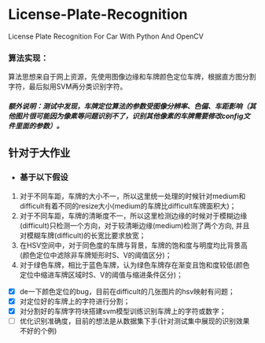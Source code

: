 # License-Plate-Recognition
License Plate Recognition For Car With Python And OpenCV

### 算法实现：
算法思想来自于网上资源，先使用图像边缘和车牌颜色定位车牌，根据直方图分割字符，最后拟用SVM再分类识别字符。

##### 额外说明：测试中发现，车牌定位算法的参数受图像分辨率、色偏、车距影响（其他图片很可能因为像素等问题识别不了，识别其他像素的车牌需要修改config文件里面的参数）。
## 针对于大作业

- ### 基于以下假设

1. 对于不同车距，车牌的大小不一，所以这里统一处理的时候针对medium和difficult有着不同的resize大小(medium的车牌比difficult车牌面积大)；
2. 对于不同车距，车牌的清晰度不一，所以这里检测边缘的时候对于模糊边缘(difficult)只检测一个方向，对于较清晰边缘(medium)检测了两个方向, 并且对模糊车牌(difficult)的长宽比要求放宽；
3. 在HSV空间中，对于同色度的车牌与背景，车牌的饱和度与明度均比背景高(颜色定位中滤除非车牌矩形时S、V的阈值区分)；
4. 对于绿色车牌，相比于蓝色车牌，认为绿色车牌存在渐变且饱和度较低(颜色定位中缩进车牌区域时S、V的阈值与缩进条件区分)；

- [x] de一下颜色定位的bug，目前在difficult的几张图片的hsv映射有问题；
- [x] 对定位好的车牌上的字符进行分割；
- [x] 对分割好的车牌字符块搭建svm模型训练识别车牌上的字符或数字；
- [ ] 优化识别准确度，目前的想法是从数据集下手(针对测试集中展现的识别效果不好的个例)
